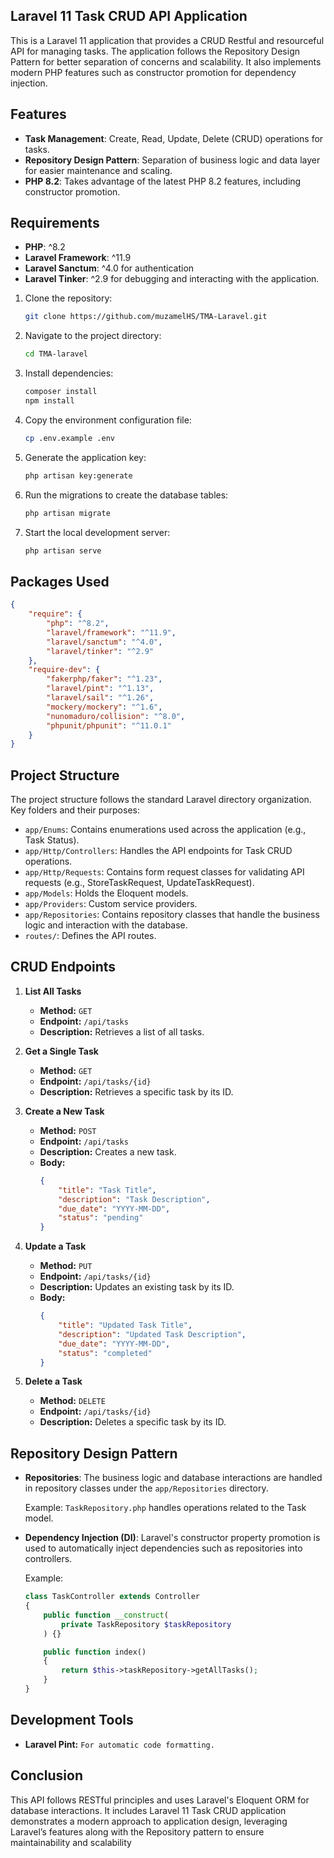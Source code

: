 ## Laravel 11 Task CRUD API Application

This is a Laravel 11 application that provides a CRUD Restful and resourceful API for managing tasks. The application follows the Repository Design Pattern for better separation of concerns and scalability. It also implements modern PHP features such as constructor promotion for dependency injection.


## Features

- **Task Management**: Create, Read, Update, Delete (CRUD) operations for tasks.
- **Repository Design Pattern**: Separation of business logic and data layer for easier maintenance and scaling.
- **PHP 8.2**: Takes advantage of the latest PHP 8.2 features, including constructor promotion.

## Requirements

- **PHP**: ^8.2
- **Laravel Framework**: ^11.9
- **Laravel Sanctum**: ^4.0 for authentication
- **Laravel Tinker**: ^2.9 for debugging and interacting with the application.

1. Clone the repository:
   ```bash
   git clone https://github.com/muzamelHS/TMA-Laravel.git
   ```

2. Navigate to the project directory:
   ```bash
   cd TMA-laravel
   ```

3. Install dependencies:
   ```bash
   composer install
   npm install
   ```

4. Copy the environment configuration file:
   ```bash
   cp .env.example .env
   ```

5. Generate the application key:
   ```bash
   php artisan key:generate
   ```

6. Run the migrations to create the database tables:
   ```bash
   php artisan migrate
   ```

7. Start the local development server:
   ```bash
   php artisan serve
   ```

## Packages Used

```json
{
    "require": {
        "php": "^8.2",
        "laravel/framework": "^11.9",
        "laravel/sanctum": "^4.0",
        "laravel/tinker": "^2.9"
    },
    "require-dev": {
        "fakerphp/faker": "^1.23",
        "laravel/pint": "^1.13",
        "laravel/sail": "^1.26",
        "mockery/mockery": "^1.6",
        "nunomaduro/collision": "^8.0",
        "phpunit/phpunit": "^11.0.1"
    }
}
```

## Project Structure

The project structure follows the standard Laravel directory organization. Key folders and their purposes:

- `app/Enums`: Contains enumerations used across the application (e.g., Task Status).
- `app/Http/Controllers`: Handles the API endpoints for Task CRUD operations.
- `app/Http/Requests`: Contains form request classes for validating API requests (e.g., StoreTaskRequest, UpdateTaskRequest).
- `app/Models`: Holds the Eloquent models.
- `app/Providers`: Custom service providers.
- `app/Repositories`: Contains repository classes that handle the business logic and interaction with the database.
- `routes/`: Defines the API routes.

## CRUD Endpoints

1. **List All Tasks**
   - **Method:** `GET`
   - **Endpoint:** `/api/tasks`
   - **Description:** Retrieves a list of all tasks.

2. **Get a Single Task**
   - **Method:** `GET`
   - **Endpoint:** `/api/tasks/{id}`
   - **Description:** Retrieves a specific task by its ID.

3. **Create a New Task**
   - **Method:** `POST`
   - **Endpoint:** `/api/tasks`
   - **Description:** Creates a new task.
   - **Body:**
     ```json
     {
         "title": "Task Title",
         "description": "Task Description",
         "due_date": "YYYY-MM-DD",
         "status": "pending"
     }
     ```

4. **Update a Task**
   - **Method:** `PUT`
   - **Endpoint:** `/api/tasks/{id}`
   - **Description:** Updates an existing task by its ID.
   - **Body:**
     ```json
     {
         "title": "Updated Task Title",
         "description": "Updated Task Description",
         "due_date": "YYYY-MM-DD",
         "status": "completed"
     }
     ```

5. **Delete a Task**
   - **Method:** `DELETE`
   - **Endpoint:** `/api/tasks/{id}`
   - **Description:** Deletes a specific task by its ID.

## Repository Design Pattern

- **Repositories**: The business logic and database interactions are handled in repository classes under the `app/Repositories` directory. 

  Example: `TaskRepository.php` handles operations related to the Task model.

- **Dependency Injection (DI)**: Laravel's constructor property promotion is used to automatically inject dependencies such as repositories into controllers.

  Example:
  ```php
  class TaskController extends Controller
  {
      public function __construct(
          private TaskRepository $taskRepository
      ) {}

      public function index()
      {
          return $this->taskRepository->getAllTasks();
      }
  }
  ```

## Development Tools
   - **Laravel Pint:** `For automatic code formatting.`

## Conclusion
This API follows RESTful principles and uses Laravel's Eloquent ORM for database interactions. It includes Laravel 11 Task CRUD application demonstrates a modern approach to application design, leveraging Laravel’s features along with the Repository pattern to ensure maintainability and scalability